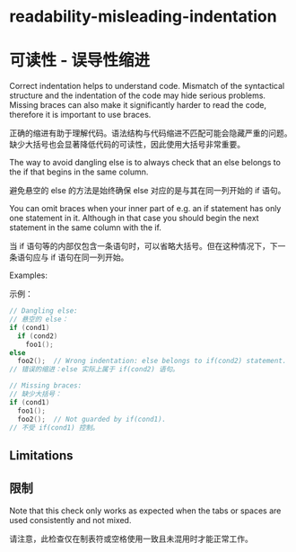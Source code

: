 # readability-misleading-indentation

# 可读性 - 误导性缩进

Correct indentation helps to understand code. Mismatch of the
syntactical structure and the indentation of the code may hide serious
problems. Missing braces can also make it significantly harder to read
the code, therefore it is important to use braces.

正确的缩进有助于理解代码。语法结构与代码缩进不匹配可能会隐藏严重的问题。缺少大括号也会显著降低代码的可读性，因此使用大括号非常重要。

The way to avoid dangling else is to always check that an else belongs
to the if that begins in the same column.

避免悬空的 else 的方法是始终确保 else 对应的是与其在同一列开始的 if 语句。

You can omit braces when your inner part of e.g. an if statement has
only one statement in it. Although in that case you should begin the
next statement in the same column with the if.

当 if 语句等的内部仅包含一条语句时，可以省略大括号。但在这种情况下，下一条语句应与 if 语句在同一列开始。

Examples:

示例：

```c++
// Dangling else:
// 悬空的 else：
if (cond1)
  if (cond2)
    foo1();
else
  foo2();  // Wrong indentation: else belongs to if(cond2) statement.
// 错误的缩进：else 实际上属于 if(cond2) 语句。

// Missing braces:
// 缺少大括号：
if (cond1)
  foo1();
  foo2();  // Not guarded by if(cond1).
// 不受 if(cond1) 控制。
```

## Limitations

## 限制

Note that this check only works as expected when the tabs or spaces are
used consistently and not mixed.

请注意，此检查仅在制表符或空格使用一致且未混用时才能正常工作。
